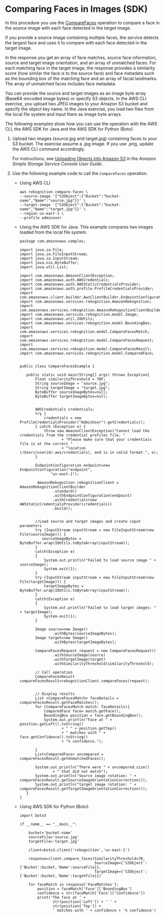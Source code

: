 # Comparing Faces in Images \(SDK\)<a name="faces-compare-images"></a>

In this procedure you use the [CompareFaces](API_CompareFaces.md) operation to compare a face in the *source* image with each face detected in the *target* image\.

If you provide a source image containing multiple faces, the service detects the largest face and uses it to compare with each face detected in the target image\. 

In the response you get an array of face matches, source face information, source and target image orientation, and an array of unmatched faces\. For each matching face in the target image, the response provides a similarity score \(how similar the face is to the source face\) and face metadata such as the bounding box of the matching face and an array of facial landmarks\. The array of unmatched faces includes face metadata\. 

You can provide the source and target images as an image byte array \(Base64\-encoded image bytes\) or specify S3 objects\. In the AWS CLI exercise, you upload two JPEG images to your Amazon S3 bucket and specify the object key name\. In the Java exercise, you load two files from the local file system and input them as image byte arrays\.

The following examples show how you can use the operation with the AWS CLI, the AWS SDK for Java and the AWS SDK for Python \(Boto\)\. 

1. Upload two images \(source\.jpg and target\.jpg\) containing faces to your S3 bucket\. The exercise assume a \.jpg image\. If you use \.png, update the AWS CLI command accordingly\.

   For instructions, see [Uploading Objects into Amazon S3](http://docs.aws.amazon.com/AmazonS3/latest/user-guide/UploadingObjectsintoAmazonS3.html) in the *Amazon Simple Storage Service Console User Guide*\.

1. Use the following example code to call the `CompareFaces` operation\.
   + Using AWS CLI

     ```
     aws rekognition compare-faces \
     --source-image '{"S3Object":{"Bucket":"bucket-name","Name":"source.jpg"}}' \
     --target-image '{"S3Object":{"Bucket":"bucket-name","Name":"target.jpg"}}' \
     --region us-east-1 \
     --profile adminuser
     ```
   + Using the AWS SDK for Java\. This example compares two images loaded from the local file system\. 

     ```
     package com.amazonaws.samples;
     
     import java.io.File;
     import java.io.FileInputStream;
     import java.io.InputStream;
     import java.nio.ByteBuffer;
     import java.util.List;
     
     import com.amazonaws.AmazonClientException;
     import com.amazonaws.auth.AWSCredentials;
     import com.amazonaws.auth.AWSStaticCredentialsProvider;
     import com.amazonaws.auth.profile.ProfileCredentialsProvider;
     import com.amazonaws.client.builder.AwsClientBuilder.EndpointConfiguration;
     import com.amazonaws.services.rekognition.AmazonRekognition;
     import com.amazonaws.services.rekognition.AmazonRekognitionClientBuilder;
     import com.amazonaws.services.rekognition.model.Image;
     import com.amazonaws.util.IOUtils;
     import com.amazonaws.services.rekognition.model.BoundingBox;
     import com.amazonaws.services.rekognition.model.CompareFacesMatch;
     import com.amazonaws.services.rekognition.model.CompareFacesRequest;
     import com.amazonaws.services.rekognition.model.CompareFacesResult;
     import com.amazonaws.services.rekognition.model.ComparedFace;
     
     
     public class CompareFacesExample {
     
        public static void main(String[] args) throws Exception{
            Float similarityThreshold = 70F;
            String sourceImage = "source.jpg";
            String targetImage = "target.jpg";
            ByteBuffer sourceImageBytes=null;
            ByteBuffer targetImageBytes=null;
     
     
            AWSCredentials credentials;
            try {
                credentials = new ProfileCredentialsProvider("AdminUser").getCredentials();
            } catch (Exception e) {
                throw new AmazonClientException("Cannot load the credentials from the credential profiles file. "
                        + "Please make sure that your credentials file is at the correct "
                        + "location (/Users/userid/.aws/credentials), and is in valid format.", e);
            }
     
            EndpointConfiguration endpoint=new EndpointConfiguration("endpoint",
                   "us-east-1");
     
             AmazonRekognition rekognitionClient = AmazonRekognitionClientBuilder
                    .standard()
                    .withEndpointConfiguration(endpoint)
                    .withCredentials(new AWSStaticCredentialsProvider(credentials))
                    .build();
     
     
            //Load source and target images and create input parameters
            try (InputStream inputStream = new FileInputStream(new File(sourceImage))) {
               sourceImageBytes = ByteBuffer.wrap(IOUtils.toByteArray(inputStream));
            }
            catch(Exception e)
            {
                System.out.println("Failed to load source image " + sourceImage);
                System.exit(1);
            }
            try (InputStream inputStream = new FileInputStream(new File(targetImage))) {
                targetImageBytes = ByteBuffer.wrap(IOUtils.toByteArray(inputStream));
            }
            catch(Exception e)
            {
                System.out.println("Failed to load target images: " + targetImage);
                System.exit(1);
            }
     
            Image source=new Image()
            		.withBytes(sourceImageBytes);
            Image target=new Image()
            		.withBytes(targetImageBytes);
     
            CompareFacesRequest request = new CompareFacesRequest()
                    .withSourceImage(source)
                    .withTargetImage(target)
                    .withSimilarityThreshold(similarityThreshold);
     
            // Call operation
            CompareFacesResult compareFacesResult=rekognitionClient.compareFaces(request);
     
     
            // Display results
            List <CompareFacesMatch> faceDetails = compareFacesResult.getFaceMatches();
            for (CompareFacesMatch match: faceDetails){
            	ComparedFace face= match.getFace();
            	BoundingBox position = face.getBoundingBox();
            	System.out.println("Face at " + position.getLeft().toString()
            			+ " " + position.getTop()
            			+ " matches with " + face.getConfidence().toString()
            			+ "% confidence.");
     
            }
            List<ComparedFace> uncompared = compareFacesResult.getUnmatchedFaces();
     
            System.out.println("There were " + uncompared.size()
            		+ " that did not match");
            System.out.println("Source image rotation: " + compareFacesResult.getSourceImageOrientationCorrection());
            System.out.println("target image rotation: " + compareFacesResult.getTargetImageOrientationCorrection());
        }
     }
     ```
   + Using AWS SDK for Python \(Boto\)\.

     ```
     import boto3
     
     if __name__ == "__main__":
     
         bucket='bucket-name'
         sourceFile='source.jpg'
         targetFile='target.jpg'
     
         client=boto3.client('rekognition','us-east-1')
     
         response=client.compare_faces(SimilarityThreshold=70,
                                       SourceImage={'S3Object':{'Bucket':bucket,'Name':sourceFile}},
                                       TargetImage={'S3Object':{'Bucket':bucket,'Name':targetFile}})
     
         for faceMatch in response['FaceMatches']:
             position = faceMatch['Face']['BoundingBox']
             confidence = str(faceMatch['Face']['Confidence'])
             print('The face at ' +
                    str(position['Left']) + ' ' +
                    str(position['Top']) +
                    ' matches with ' + confidence + '% confidence')
     ```